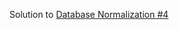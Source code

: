 Solution to [Database Normalization #4](https://www.hackerrank.com/challenges/database-normalization-4/problem)